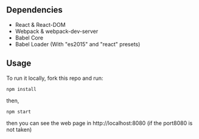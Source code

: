 ## Dependencies

* React & React-DOM
* Webpack & webpack-dev-server
* Babel Core
* Babel Loader (With "es2015" and "react" presets)

## Usage

To run it locally, fork this repo and run:

`
npm install
`

then, 

`
npm start
`

then you can see the web page in http://localhost:8080 (if the port8080 is not taken)
